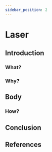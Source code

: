 ```yaml
---
sidebar_position: 2
---
```


# Laser

## Introduction
### What?

### Why?

## Body
### How?

## Conclusion

## References